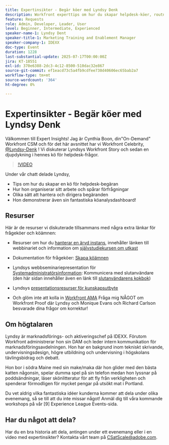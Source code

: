 ```yaml
---
title: Expertinsikter - Begär köer med Lyndsy Denk
description: Workfront experttips om hur du skapar helpdesk-köer, routningsförfrågningar och instrumentpanelsinsikter med Lyndsy Denk.
feature: Requests
role: Admin, Developer, Leader, User
level: Beginner, Intermediate, Experienced
speaker-name-1: Lyndsy Dent
speaker-title-1: Marketing Training and Enablement Manager
speaker-company-1: IDEXX
doc-type: Event
duration: 1228
last-substantial-update: 2025-07-17T00:00:00Z
jira: KT-18551
exl-id: 370e6388-2dc3-4c12-8500-510dac32e867
source-git-commit: ef1eacd73c5a4fb9cdfee730d40606ec65bab2a7
workflow-type: tm+mt
source-wordcount: '364'
ht-degree: 0%

---
```


# Expertinsikter - Begär köer med Lyndsy Denk

Välkommen till Expert Insights!  Jag är Cynthia Boon, din&quot;On-Demand&quot; Workfront CSM och för det här avsnittet har vi Workfront Celebrity, [@Lyndsy-Denk](https://experienceleaguecommunities.adobe.com/t5/user/viewprofilepage/user-id/17573167) ! Vi diskuterar Lyndsys Workfront Story och sedan en djupdykning i hennes kö för helpdesk-frågor.

>[!VIDEO](https://video.tv.adobe.com/v/3465272/?learn=on&enablevpops)

Under vår chatt delade Lyndsy,

* Tips om hur du skapar en kö för helpdesk-begäran
* Hur hon organiserar sitt arbete och spårar förfrågningar
* Olika sätt att hantera och dirigera begäranden
* Hon demonstrerar även sin fantastiska köanalysdashboard!

## Resurser

Här är de resurser vi diskuterade tillsammans med några extra länkar för frågeköer och köämnen:

* Resurser om hur du [hanterar en ärvd instans](https://experienceleague.adobe.com/sv/docs/workfront-learn/tutorials-workfront/administration-and-setup/system-perfomance-and-maintenance/take-charge-of-an-existing-workfront-instance), innehåller länken till webbinariet och information om [självstudiekursen om utkast](https://experienceleague.adobe.com/sv/docs/workfront-learn/tutorials-workfront/manage-work/request-queues/understand-request-queues)

* Dokumentation för frågeköer: [Skapa köämnen](https://experienceleague.adobe.com/sv/docs/workfront/using/manage-work/requests/create-and-manage-request-queues/create-queue-topics)

* Lyndsys webbseminariepresentation för [Systemadministratörsinformation](https://experienceleaguecommunities.adobe.com/t5/workfront-discussions/webinar-system-admin-essentials-communicating-with-end-users/td-p/606096): Kommunicera med slutanvändare (den här sidan innehåller även en länk till [slutanvändarens kokbok](https://experienceleaguecommunities.adobe.com/t5/workfront-blogs/introducing-the-end-user-communications-cookbook/ba-p/607439))

* Lyndsys [presentationsresurser för kunskapsutbyte](https://experienceleaguecommunities.adobe.com/t5/workfront-discussions/event-follow-up-november-2024-skill-exchange-workfront-process/m-p/726841#M3642)

* Och glöm inte att kolla in [Workfront AMA](https://experienceleaguecommunities.adobe.com/t5/workfront-events/workfront-ama-ask-me-anything-about-workfront-proof/ev-p/748798) Fråga mig NÅGOT om Workfront Proof där Lyndsy och Monique Evans och Richard Carlson besvarade dina frågor om korrektur!

## Om högtalaren 

Lyndsy är marknadsförings- och aktiveringschef på IDEXX. Förutom Workfront administrerar hon sin DAM och leder intern kommunikation för marknadsföringsavdelningen. Hon har en bakgrund inom tekniskt skrivande, undervisningsdesign, högre utbildning och undervisning i högskolans tävlingsbidrag och debatt.

Hon bor i södra Maine med sin make/maka där hon glider med den bästa katten någonsin, spelar dumma spel på sin telefon medan hon lyssnar på poddsändningar, läser skönlitteratur för att fly från verkligheten och spenderar förmodligen för mycket pengar på utsökt mat i Portland.

Du vet aldrig vilka fantastiska idéer kunderna kommer att dela under olika evenemang, så se till att du inte missar något!  Anmäl dig till våra kommande workshops på vår [9] Experience League Events-sida.

## Har du något att dela?

Har du en bra historia att dela, antingen under ett evenemang eller i en video med expertinsikter? Kontakta vårt team på [CSatScale@adobe.com](mailto:CSatScale@adobe.com).
